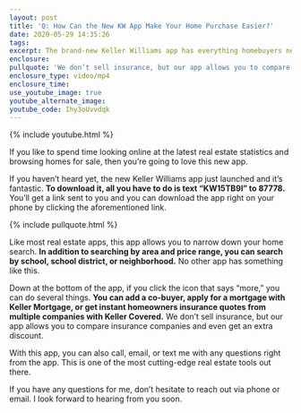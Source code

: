 ```yaml
---
layout: post
title: 'Q: How Can the New KW App Make Your Home Purchase Easier?'
date: 2020-05-29 14:35:26
tags:
excerpt: The brand-new Keller Williams app has everything homebuyers need.
enclosure:
pullquote: 'We don’t sell insurance, but our app allows you to compare the best quotes.'
enclosure_type: video/mp4
enclosure_time:
use_youtube_image: true
youtube_alternate_image:
youtube_code: Ihy3oUvvdqk
---
```


{% include youtube.html %}

If you like to spend time looking online at the latest real estate statistics and browsing homes for sale, then you’re going to love this new app.

If you haven’t heard yet, the new Keller Williams app just launched and it’s fantastic. **To download it, all you have to do is text “KW15TB9I” to 87778.** You’ll get a link sent to you and you can download the app right on your phone by clicking the aforementioned link.

{% include pullquote.html %}

Like most real estate apps, this app allows you to narrow down your home search. **In addition to searching by area and price range, you can search by school, school district, or neighborhood.** No other app has something like this.&nbsp;

Down at the bottom of the app, if you click the icon that says “more,” you can do several things. **You can add a co-buyer, apply for a mortgage with Keller Mortgage, or get instant homeowners insurance quotes from multiple companies with Keller Covered.** We don’t sell insurance, but our app allows you to compare insurance companies and even get an extra discount.

With this app, you can also call, email, or text me with any questions right from the app. This is one of the most cutting-edge real estate tools out there.

If you have any questions for me, don’t hesitate to reach out via phone or email. I look forward to hearing from you soon.